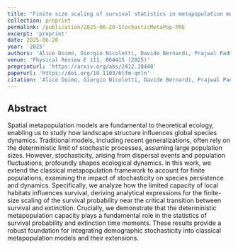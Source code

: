 ```yaml
---
title: "Finite size scaling of survival statistics in metapopulation models"
collection: preprint
permalink: /publication/2025-06-20-StochasticMetaPop-PRE
excerpt: 'preprint'
date: 2025-06-20
year: '2025'
authors: 'Alice Doimo, Giorgio Nicoletti, Davide Bernardi, Prajwal Padmanabha'
venue: 'Physical Review E 111, 064415 (2025)'
preprinturl: 'https://arxiv.org/abs/2412.18448'
paperurl: 'https://doi.org/10.1103/6tfm-qnln'
citation: 'Alice Doimo, Giorgio Nicoletti, Davide Bernardi, Prajwal Padmanabha. Finite size scaling of survival statistics in metapopulation models. Phys. Rev. E 111, 064415 (2025)'
---
```


## Abstract
Spatial metapopulation models are fundamental to theoretical ecology, enabling us to study how landscape structure influences global species dynamics. Traditional models, including recent generalizations, often rely on the deterministic limit of stochastic processes, assuming large population sizes. However, stochasticity, arising from dispersal events and population fluctuations, profoundly shapes ecological dynamics. In this work, we extend the classical metapopulation framework to account for finite populations, examining the impact of stochasticity on species persistence and dynamics. Specifically, we analyze how the limited capacity of local habitats influences survival, deriving analytical expressions for the finite-size scaling of the survival probability near the critical transition between survival and extinction. Crucially, we demonstrate that the deterministic metapopulation capacity plays a fundamental role in the statistics of survival probability and extinction time moments. These results provide a robust foundation for integrating demographic stochasticity into classical metapopulation models and their extensions.
